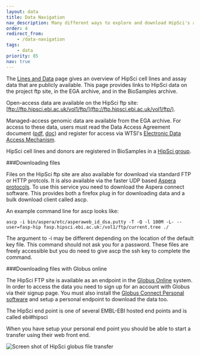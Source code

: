 ```yaml
---
layout: data
title: Data Navigation
nav_description: Many different ways to explore and download HipSci's assay data
order: 4
redirect_from:
    - /data-navigation
tags:
    - data
priority: 85
nav: true
---
```


The [Lines and Data]({{site.baseurl}}/lines/) page gives an overview of
HipSci cell lines and assay data that are publicly available. This page
provides links to HipSci data on the project ftp site, in the EGA archive, and
in the BioSamples archive.

Open-access data are available on the HipSci ftp site:
[ftp://ftp.hipsci.ebi.ac.uk/vol1/ftp/](ftp://ftp.hipsci.ebi.ac.uk/vol1/ftp/).

Managed-access genomic data are available from the EGA archive. For access to
these data, users must read the Data Access Agreement document ([pdf]({{site.baseurl}}/documents/HipSci_Normals_DAA_v3.2_form.pdf), [doc]({{site.baseurl}}/documents/HipSci_Normals_DAA_v3.2_form.doc)) and
register for access via WTSI's [Electronic Data Access Mechanism](https://www.sanger.ac.uk/legal/DAA/MasterController).

HipSci cell lines and donors are registered in BioSamples in a [HipSci group](http://www.ebi.ac.uk/biosamples/group/SAMEG120702).

###Downloading files

Files on the HipSci ftp site are also available for download via standard FTP
or HTTP protcols. It is also available via the faster UDP based
[Aspera protocols](http://asperasoft.com/software/transfer-clients/connect-web-browser-plug-in/).
To use this service you need to download the Aspera connect
software. This provides both a firefox plug in for downloading data and a bulk
download client called ascp.

An example command line for ascp looks like:

``ascp -i bin/aspera/etc/asperaweb_id_dsa.putty -T -Q -l 100M -L- --user=fasp-hip
fasp.hipsci.ebi.ac.uk:/vol1/ftp/current.tree ./ ``

The argument to -i may be different depending on the location of the default
key file. This command should not ask you for a password. These files are
freely accessible but you do need to give ascp the ssh key to complete the
command.

###Downloading files with Globus online

The HipSci FTP site is available as an endpoint in the [Globus Online](https://www.globus.org/) system.
In order to access the data you need to sign up for an account with Globus via
their signup page. You must also install the [Globus Connect Personal software](https://support.globus.org/entries/24044351)
and setup a personal endpoint to download the data too.

The HipSci end point is one of several EMBL-EBI hosted end points and is called
ebi#hipsci

When you have setup your personal end point you should be able to start a
transfer using their web front end.

![Screen shot of HipSci globus file transfer]({{site.baseurl}}/img/globus_screen_shot.png)
